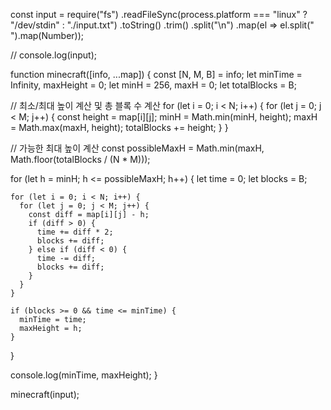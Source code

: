 const input = require("fs")
.readFileSync(process.platform === "linux" ? "/dev/stdin" : "./input.txt")
.toString()
.trim()
.split("\n")
.map(el => el.split(" ").map(Number));

// console.log(input);

function minecraft([info, ...map]) {
const [N, M, B] = info;
let minTime = Infinity,
maxHeight = 0;
let minH = 256,
maxH = 0;
let totalBlocks = B;

// 최소/최대 높이 계산 및 총 블록 수 계산
for (let i = 0; i < N; i++) {
for (let j = 0; j < M; j++) {
const height = map[i][j];
minH = Math.min(minH, height);
maxH = Math.max(maxH, height);
totalBlocks += height;
}
}

// 가능한 최대 높이 계산
const possibleMaxH = Math.min(maxH, Math.floor(totalBlocks / (N \* M)));

for (let h = minH; h <= possibleMaxH; h++) {
let time = 0;
let blocks = B;

    for (let i = 0; i < N; i++) {
      for (let j = 0; j < M; j++) {
        const diff = map[i][j] - h;
        if (diff > 0) {
          time += diff * 2;
          blocks += diff;
        } else if (diff < 0) {
          time -= diff;
          blocks += diff;
        }
      }
    }

    if (blocks >= 0 && time <= minTime) {
      minTime = time;
      maxHeight = h;
    }

}

console.log(minTime, maxHeight);
}

minecraft(input);
